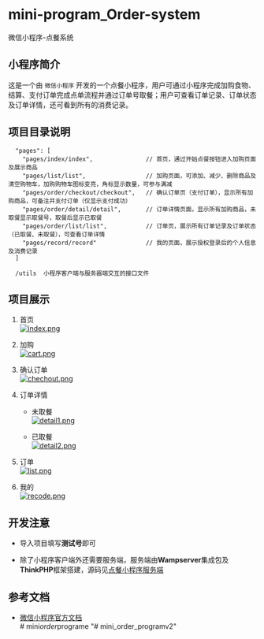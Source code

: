 # mini-program_Order-system
微信小程序-点餐系统

## 小程序简介
这是一个由 `微信小程序` 开发的一个点餐小程序，用户可通过小程序完成加购食物、结算、支付订单完成点单流程并通过订单号取餐；用户可查看订单记录、订单状态及订单详情，还可看到所有的消费记录。

## 项目目录说明
```
  "pages": [
    "pages/index/index",               // 首页，通过开始点餐按钮进入加购页面及展示商品
    "pages/list/list",                 // 加购页面，可添加、减少、删除商品及清空购物车，加购购物车图标变亮，角标显示数量，可参与满减
    "pages/order/checkout/checkout",   // 确认订单页（支付订单），显示所有加购商品，可备注并支付订单（仅显示支付成功）
    "pages/order/detail/detail",       // 订单详情页面，显示所有加购商品，未取餐显示取餐号，取餐后显示已取餐
    "pages/order/list/list",           // 订单页，展示所有订单记录及订单状态（已取餐、未取餐），可查看订单详情
    "pages/record/record"              // 我的页面，展示授权登录后的个人信息及消费记录
  ]

  /utils  小程序客户端与服务器端交互的接口文件

```

##  项目展示
1. 首页   
    [![index.png](https://z4a.net/images/2020/06/12/index.png)](https://z4a.net/image/Tws3Uj)  

2. 加购   
    [![cart.png](https://z4a.net/images/2020/06/12/cart.png)](https://z4a.net/image/Twso30)  

3. 确认订单   
    [![chechout.png](https://z4a.net/images/2020/06/12/chechout.png)](https://z4a.net/image/TwsSjO)  

4. 订单详情  
    - 未取餐  
        [![detail1.png](https://z4a.net/images/2020/06/12/detail1.png)](https://z4a.net/image/Tws8FJ)  

    - 已取餐  
        [![detail2.png](https://z4a.net/images/2020/06/12/detail2.png)](https://z4a.net/image/TwsfPK)  

5. 订单  
    [![list.png](https://z4a.net/images/2020/06/12/list.png)](https://z4a.net/image/TwsZ8P)  

6. 我的  
    [![recode.png](https://z4a.net/images/2020/06/12/recode.png)](https://z4a.net/image/TwsGEa)  


## 开发注意

- 导入项目填写**测试号**即可
 
- 除了小程序客户端外还需要服务端，服务端由**Wampserver**集成包及**ThinkPHP**框架搭建，源码见[点餐小程序服务端](https://github.com/nichan-13/mini-program_order-system-server.git)


## 参考文档  

- [微信小程序官方文档](https://developers.weixin.qq.com/miniprogram/dev/framework/)  
#   m i n i _ o r d e r _ p r o g r a m e  
 "# mini_order_programv2" 
